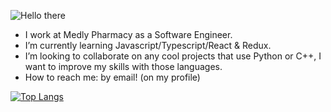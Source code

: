 ![Hello there](https://media.giphy.com/media/3ornk57KwDXf81rjWM/giphy.gif)

- I work at Medly Pharmacy as a Software Engineer.
- I’m currently learning Javascript/Typescript/React & Redux. 
- I’m looking to collaborate on any cool projects that use Python or C++, I want to improve my skills with those languages.
- How to reach me: by email! (on my profile)

<!-- [![Ashwin's github stats](https://github-readme-stats.vercel.app/api?username=the-shwin&show_icons=true&theme=tokyonight)](https://github.com/the-shwin/github-readme-stats) -->
[![Top Langs](https://github-readme-stats.vercel.app/api/top-langs/?username=the-shwin&theme=tokyonight&show_icons=true)](https://github.com/anuraghazra/github-readme-stats)
